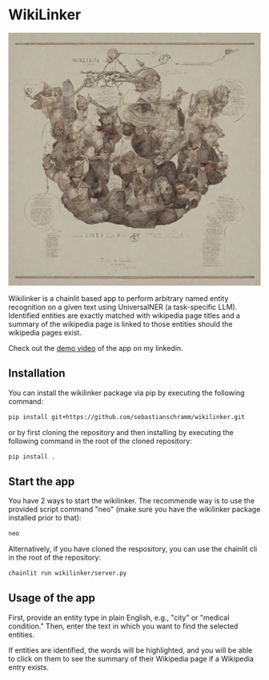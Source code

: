 # WikiLinker

![Alt text](avatars/linker.png?raw=true "Wikilinker")

Wikilinker is a chainlit based app to perform arbitrary named entity recognition on a given text using UniversalNER (a task-specific LLM). Identified entities are exactly matched with wikipedia page titles and a summary of the wikipedia page is linked to those entities should the wikipedia pages exist.

Check out the [demo video](https://www.linkedin.com/posts/activity-7107430138702610437-rMkc/) of the app on my linkedin.

## Installation

You can install the wikilinker package via pip by executing the following command:

```bash
pip install git+https://github.com/sebastianschramm/wikilinker.git
```

or by first cloning the repository and then installing by executing the following command in the root of the cloned repository:

```bash
pip install .
```

## Start the app

You have 2 ways to start the wikilinker.
The recommende way is to use the provided script command "neo" (make sure you have the wikilinker package installed prior to that):

```bash
neo
```

Alternatively, if you have cloned the respository, you can use the chainlit cli in the root of the repository:

```bash
chainlit run wikilinker/server.py
```

## Usage of the app

First, provide an entity type in plain English, e.g., "city" or "medical condition."
Then, enter the text in which you want to find the selected entities.

If entities are identified, the words will be highlighted, and you will be able to click on them to see the summary of their Wikipedia page if a Wikipedia entry exists.
